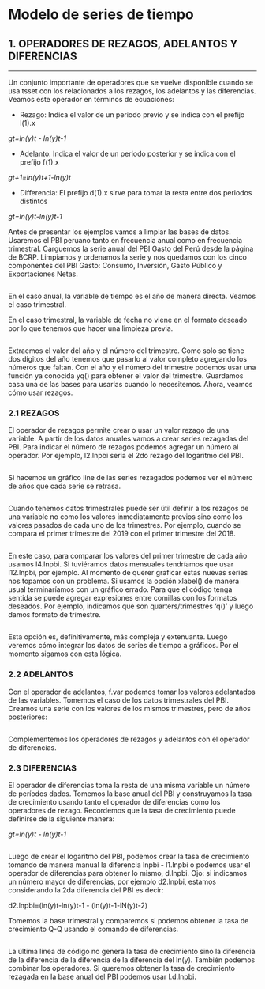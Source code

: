 # Modelo de series de tiempo

## 1.  OPERADORES DE REZAGOS, ADELANTOS Y DIFERENCIAS
---------------------------------

Un conjunto importante de operadores que se vuelve disponible cuando se usa tsset con los relacionados a los rezagos, los adelantos y las diferencias. Veamos este operador en términos de ecuaciones:

- Rezago: Indica el valor de un periodo previo y se indica con el prefijo l(1).x

*gt=ln(y)t - ln(y)t-1*

- Adelanto: Indica el valor de un periodo posterior y se indica con el prefijo f(1).x

*gt+1=ln(y)t+1-ln(y)t*

- Differencia: El prefijo d(1).x sirve para tomar la resta entre dos periodos distintos

*gt=ln(y)t-ln(y)t-1*

Antes de presentar los ejemplos vamos a limpiar las bases de datos. Usaremos el PBI peruano tanto en frecuencia anual como en frecuencia trimestral.
Carguemos la serie anual del PBI Gasto del Perú desde la página de BCRP. Limpiamos y ordenamos la serie y nos quedamos con los cinco componentes del PBI Gasto: Consumo, Inversión, Gasto Público y Exportaciones Netas. 

```
```

En el caso anual, la variable de tiempo es el año de manera directa. Veamos el caso trimestral.

En el caso trimestral, la variable de fecha no viene en el formato deseado por lo que tenemos que hacer una limpieza previa. 

```
```

Extraemos el valor del año y el número del trimestre. Como solo se tiene dos dígitos del año tenemos que pasarlo al valor completo agregando los números que faltan. Con el año y el número del trimestre podemos usar una función ya conocida yq() para obtener el valor del trimestre. Guardamos casa una de las bases para usarlas cuando lo necesitemos. Ahora, veamos cómo usar rezagos.

### 2.1 REZAGOS

El operador de rezagos permite crear o usar un valor rezago de una variable. A partir de los datos anuales vamos a crear series rezagadas del PBI. Para indicar el número de rezagos podemos agregar un número al operador. Por ejemplo, l2.lnpbi sería el 2do rezago del logaritmo del PBI.

```
```

Si hacemos un gráfico line de las series rezagados podemos ver el número de años que cada serie se retrasa.

![]()

Cuando tenemos datos trimestrales puede ser útil definir a los rezagos de una variable no como los valores inmediatamente previos sino como los valores pasados de cada uno de los trimestres. Por ejemplo, cuando se compara el primer trimestre del 2019 con el primer trimestre del 2018.

![]()

En este caso, para comparar los valores del primer trimestre de cada año usamos l4.lnpbi. Si tuviéramos datos mensuales tendríamos que usar l12.lnpbi, por ejemplo.
Al momento de querer graficar estas nuevas series nos topamos con un problema. Si usamos la opción xlabel() de manera usual terminaríamos con un gráfico errado. Para que el código tenga sentida se puede agregar expresiones entre comillas con los formatos deseados. Por ejemplo, indicamos que son quarters/trimestres ‘q()’ y luego damos formato de trimestre. 

```
```
Esta opción es, definitivamente, más compleja y extenuante. Luego veremos cómo integrar los datos de series de tiempo a gráficos. Por el momento sigamos con esta lógica.

### 2.2 ADELANTOS

Con el operador de adelantos, f.var podemos tomar los valores adelantados de las variables. Tomemos el caso de los datos trimestrales del PBI. Creamos una serie con los valores de los mismos trimestres, pero de años posteriores: 

![]()

Complementemos los operadores de rezagos y adelantos con el operador de diferencias.

### 2.3 DIFERENCIAS

El operador de diferencias toma la resta de una misma variable un número de períodos dados. Tomemos la base anual del PBI y construyamos la tasa de crecimiento usando tanto el operador de diferencias como los operadores de rezago. Recordemos que la tasa de crecimiento puede definirse de la siguiente manera:

*gt=ln(y)t - ln(y)t-1*

![]()

Luego de crear el logaritmo del PBI, podemos crear la tasa de crecimiento tomando de manera manual la diferencia lnpbi - l1.lnpbi o podemos usar el operador de diferencias para obtener lo mismo, d.lnpbi. Ojo: si indicamos un número mayor de diferencias, por ejemplo d2.lnpbi, estamos considerando la 2da diferencia del PBI es decir:

d2.lnpbi=(ln(y)t-ln(y)t-1 - (ln(y)t-1-lN(y)t-2)

Tomemos la base trimestral y comparemos si podemos obtener la tasa de crecimiento Q-Q usando el comando de diferencias.

![]()

La última línea de código no genera la tasa de crecimiento sino la diferencia de la diferencia de la diferencia de la diferencia del ln(y). También podemos combinar los operadores. Si queremos obtener la tasa de crecimiento rezagada en la base anual del PBI podemos usar l.d.lnpbi.
